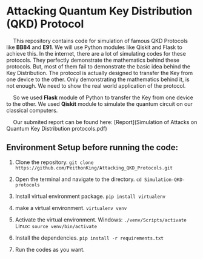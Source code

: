 # Attacking Quantum Key Distribution (QKD) Protocol

&emsp; This repository contains code for simulation of famous QKD Protocols like **BB84** and **E91**. We will use Python modules like Qiskit and Flask to achieve this. In the internet, there are a lot of simulating codes for these protocols. They perfectly demonstrate the mathematics behind these protocols. But, most of them fail to demonstrate the basic idea behind the Key Distribution. The protocol is actually designed to transfer the Key from one device to the other. Only demonstrating the mathematics behind it, is not enough. We need to show the real world application of the protocol.

&emsp; So we used **Flask** module of Python to transfer the Key from one device to the other. We used **Qiskit** module to simulate the quantum circuit on our classical computers.

&emsp; Our submited report can be found here: [Report](Simulation of Attacks on Quantum Key Distribution protocols.pdf)

## Environment Setup before running the code:

1. Clone the repository.
```git clone https://github.com/PeithonKing/Attacking_QKD_Protocols.git```

2. Open the terminal and navigate to the directory.
```cd Simulation-QKD-protocols```

3. Install virtual environment package.
```pip install virtualenv```

4. make a virtual environment.
```virtualenv venv```

5. Activate the virtual environment.
Windows: ```./venv/Scripts/activate```
Linux: ```source venv/bin/activate```

6. Install the dependencies.
```pip install -r requirements.txt```

7. Run the codes as you want.
